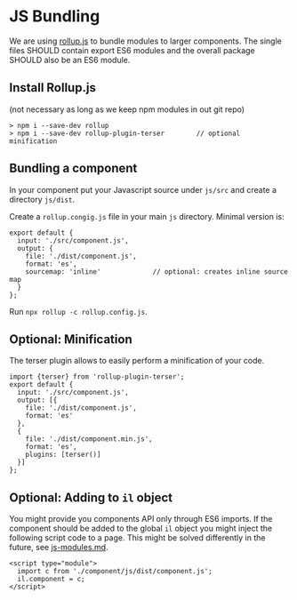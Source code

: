 # JS Bundling

We are using [rollup.js](https://rollupjs.org/) to bundle modules to larger components. The single files SHOULD contain export ES6 modules and the overall package SHOULD also be an ES6 module.

## Install Rollup.js

(not necessary as long as we keep npm modules in out git repo)

```
> npm i --save-dev rollup
> npm i --save-dev rollup-plugin-terser        // optional minification
```


## Bundling a component

In your component put your Javascript source under `js/src` and create a directory `js/dist`.

Create a `rollup.congig.js` file in your main `js` directory. Minimal version is:

```
export default {
  input: './src/component.js',
  output: {
    file: './dist/component.js',
    format: 'es',
    sourcemap: 'inline'             // optional: creates inline source map
  }
};
```

Run `npx rollup -c rollup.config.js`.

## Optional: Minification

The terser plugin allows to easily perform a minification of your code.

```
import {terser} from 'rollup-plugin-terser';
export default {
  input: './src/component.js',
  output: [{
    file: './dist/component.js',
    format: 'es'
  },
  {
    file: './dist/component.min.js',
    format: 'es',
    plugins: [terser()]
  }]
};
```

## Optional: Adding to `il` object

You might provide you components API only through ES6 imports. If the component should be added to the global `il` object you might inject the following script code to a page. This might be solved differently in the future, see [js-modules.md](./js-bundling.md).

```
<script type="module">
  import c from './component/js/dist/component.js';
  il.component = c;
</script>
```